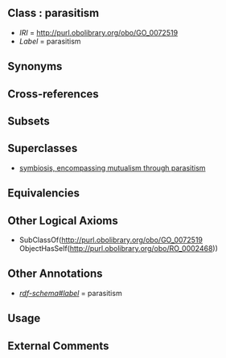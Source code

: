 
## Class : parasitism

 * *IRI* = http://purl.obolibrary.org/obo/GO_0072519
 * *Label* = parasitism

## Synonyms


## Cross-references


## Subsets


## Superclasses

 * [symbiosis, encompassing mutualism through parasitism](../../GO/03/GO_0044403.md)

## Equivalencies


## Other Logical Axioms

 * SubClassOf(<http://purl.obolibrary.org/obo/GO_0072519> ObjectHasSelf(<http://purl.obolibrary.org/obo/RO_0002468>))

## Other Annotations

 * *[rdf-schema#label](../../el/rdf-schema#label.md)* = parasitism

## Usage


## External Comments

